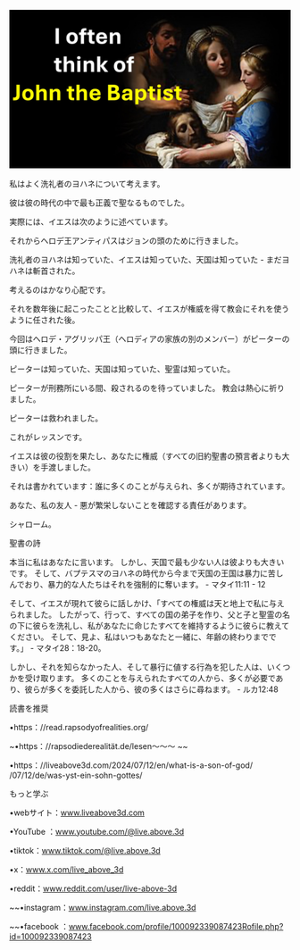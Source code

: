 ![Video cover image](../cover.jpg)

私はよく洗礼者のヨハネについて考えます。

彼は彼の時代の中で最も正義で聖なるものでした。

実際には、イエスは次のように述べています。

それからヘロデ王アンティパスはジョンの頭のために行きました。

洗礼者のヨハネは知っていた、イエスは知っていた、天国は知っていた - まだヨハネは斬首された。

考えるのはかなり心配です。

それを数年後に起こったことと比較して、イエスが権威を得て教会にそれを使うように任された後。

今回はヘロデ・アグリッパ王（ヘロディアの家族の別のメンバー）がピーターの頭に行きました。

ピーターは知っていた、天国は知っていた、聖霊は知っていた。

ピーターが刑務所にいる間、殺されるのを待っていました。 教会は熱心に祈りました。

ピーターは救われました。

これがレッスンです。

イエスは彼の役割を果たし、あなたに権威（すべての旧約聖書の預言者よりも大きい）を手渡しました。

それは書かれています：誰に多くのことが与えられ、多くが期待されています。

あなた、私の友人 - 悪が繁栄しないことを確認する責任があります。

シャローム。

聖書の詩

本当に私はあなたに言います。 しかし、天国で最も少ない人は彼よりも大きいです。 そして、バプテスマのヨハネの時代から今まで天国の王国は暴力に苦しんでおり、暴力的な人たちはそれを強制的に奪います。 - マタイ11:11  -  12

そして、イエスが現れて彼らに話しかけ、「すべての権威は天と地上で私に与えられました。 したがって、行って、すべての国の弟子を作り、父と子と聖霊の名の下に彼らを洗礼し、私があなたに命じたすべてを維持するように彼らに教えてください。 そして、見よ、私はいつもあなたと一緒に、年齢の終わりまでです。」 - マタイ28：18-20。

しかし、それを知らなかった人、そして暴行に値する行為を犯した人は、いくつかを受け取ります。 多くのことを与えられたすべての人から、多くが必要であり、彼らが多くを委託した人から、彼の多くはさらに尋ねます。 - ルカ12:48

読書を推奨

•https：//read.rapsodyofrealities.org/

~•https：//rapsodiederealität.de/lesen〜〜〜 ~~

•https：//liveabove3d.com/2024/07/12/en/what-is-a-son-of-god/ /07/12/de/was-yst-ein-sohn-gottes/

もっと学ぶ

•webサイト：www.liveabove3d.com

•YouTube ：www.youtube.com/@live.above.3d

•tiktok：www.tiktok.com/@live.above.3d

•x：www.x.com/live_above_3d

•reddit：www.reddit.com/user/live-above-3d

~~•instagram：www.instagram.com/live.above.3d

~~•facebook ：www.facebook.com/profile/100092339087423Rofile.php?id=100092339087423